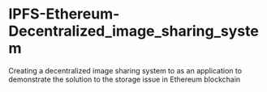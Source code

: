 # IPFS-Ethereum-Decentralized_image_sharing_system
Creating a decentralized image sharing system to as an application to demonstrate the solution to the storage issue in Ethereum blockchain
